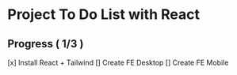 # Project To Do List with React

## Progress ( 1/3 )
[x] Install React + Tailwind
[] Create FE Desktop
[] Create FE Mobile
